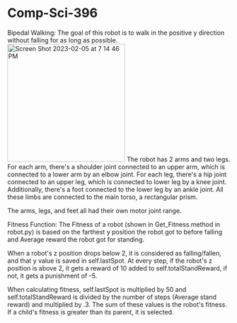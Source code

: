 # Comp-Sci-396

Bipedal Walking:
 The goal of this robot is to walk in the positive y direction without falling for as long as possible. 
 <img width="266" alt="Screen Shot 2023-02-05 at 7 14 46 PM" src="https://user-images.githubusercontent.com/82680052/216859877-b27a3854-4928-4670-9fad-63e66d26de8c.png">
  The robot has 2 arms and two legs. For each arm, there's a shoulder joint connected to an upper arm, which is connected to a lower arm by an elbow joint.
  For each leg, there's a hip joint connected to an upper leg, which is connected to lower leg by a knee joint. Additionally, there's a foot connected to
  the lower leg by an ankle joint. All these limbs are connected to the main torso, a rectangular prism. 
  
  The arms, legs, and feet all had their own motor joint range. 

Fitness Function:
 The Fitness of a robot (shown in Get_Fitness method in robot.py) is based on the farthest y position the robot got to before falling and Average reward 
 the robot got for standing. 

 When a robot's z position drops below 2, it is considered as falling/fallen, and that y value is saved in self.lastSpot. 
 At every step, if the robot's z position is above 2, it gets a reward of 10 added to self.totalStandReward, if not, it gets a punishment of -5.
 
 When calculating fitness, self.lastSpot is multiplied by 50 and self.totalStandReward is divided by the number of steps (Average stand reward) and 
 multiplied by .3. The sum of these values is the robot's fitness. If a child's fitness is greater than its parent, it is selected. 
 
 
